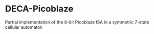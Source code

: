 # DECA-Picoblaze
Partial implementation of the 8-bit Picoblaze ISA in a symmetric 7-state cellular automaton
